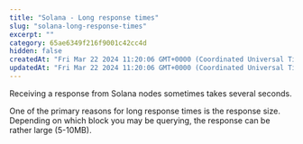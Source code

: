 ```yaml
---
title: "Solana - Long response times"
slug: "solana-long-response-times"
excerpt: ""
category: 65ae6349f216f9001c42cc4d
hidden: false
createdAt: "Fri Mar 22 2024 11:20:06 GMT+0000 (Coordinated Universal Time)"
updatedAt: "Fri Mar 22 2024 11:20:06 GMT+0000 (Coordinated Universal Time)"
---
```

Receiving a response from Solana nodes sometimes takes several seconds.

One of the primary reasons for long response times is the response size. Depending on which block you may be querying, the response can be rather large (5-10MB).

